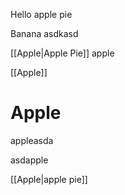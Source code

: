 Hello apple pie

Banana asdkasd

[[Apple|Apple Pie]] apple

[[Apple]]

# Apple

appleasda

asdapple

[[Apple|apple pie]]